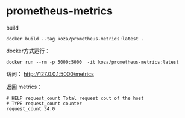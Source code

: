 # prometheus-metrics

build 
```
docker build --tag koza/prometheus-metrics:latest .
```
docker方式运行：
```
docker run --rm -p 5000:5000  -it koza/prometheus-metrics:latest
```

访问：
http://127.0.0.1:5000/metrics

返回 metrics：
```
# HELP request_count Total request cout of the host
# TYPE request_count counter
request_count 34.0
```
